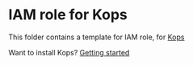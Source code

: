 # IAM role for Kops
This folder contains a template for IAM role, for [Kops](https://github.com/kubernetes/kops)

Want to install Kops? 
[Getting started](https://github.com/kubernetes/kops/blob/master/docs/aws.md)
